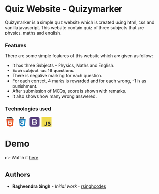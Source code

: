 # Quiz Website - Quizymarker

Quizymarker is a simple quiz website which is created using html, css and vanilla javascript. This website contain quiz of three subjects that are physics, maths and english.

### Features

There are some simple features of this website which are given as follow:

- It has three Subjects – Physics, Maths and English.
- Each subject has 16 questions.
- There is negative marking for each question.
- For each correct, 4 marks is rewarded and for each wrong, -1 is as punishment.
- After submission of MCQs, score is shown with remarks.
- It also shows how many wrong answered.

### Technologies used

<div style="display: flex">
<img height="32" width="32" src="https://raw.githubusercontent.com/github/explore/80688e429a7d4ef2fca1e82350fe8e3517d3494d/topics/html/html.png" /> &nbsp;&nbsp;
<img height="32" width="32" src="https://raw.githubusercontent.com/github/explore/80688e429a7d4ef2fca1e82350fe8e3517d3494d/topics/css/css.png" /> &nbsp;&nbsp;
<img height="32" width="32" src="https://raw.githubusercontent.com/github/explore/80688e429a7d4ef2fca1e82350fe8e3517d3494d/topics/bootstrap/bootstrap.png" /> &nbsp;&nbsp;
<img height="32" width="32" src="https://raw.githubusercontent.com/github/explore/80688e429a7d4ef2fca1e82350fe8e3517d3494d/topics/javascript/javascript.png" /> &nbsp;&nbsp;
</div>

# Demo

👉 Watch it <a href="http://www.quizymarker.epizy.com/">here</a>.
<br>

## Authors

- **Raghvendra Singh** - _Initial work_ - [rsinghcodes](https://github.com/rsinghcodes)
